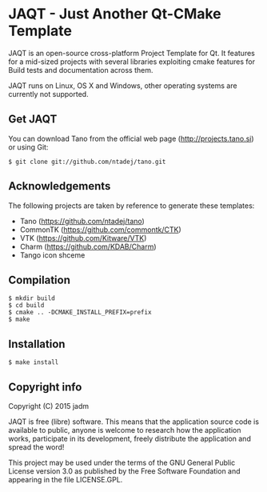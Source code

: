 JAQT - Just Another Qt-CMake Template
====================================
JAQT is an open-source cross-platform Project Template for Qt. 
It features for a mid-sized projects with several libraries
exploiting cmake features for Build tests and documentation
across them.

JAQT runs on Linux, OS X and Windows,
other operating systems are currently not supported.


Get JAQT
--------
You can download Tano from the official web page
(http://projects.tano.si) or using Git:

    $ git clone git://github.com/ntadej/tano.git


Acknowledgements
------------

The following projects are taken by reference to generate these templates:

 * Tano (https://github.com/ntadej/tano)
 * CommonTK (https://github.com/commontk/CTK)
 * VTK (https://github.com/Kitware/VTK)
 * Charm (https://github.com/KDAB/Charm)
 * Tango icon shceme

Compilation
-----------
    $ mkdir build
    $ cd build
    $ cmake .. -DCMAKE_INSTALL_PREFIX=prefix
    $ make

Installation
------------
    $ make install


Copyright info
--------------
Copyright (C) 2015 jadm

JAQT is free (libre) software. This means that the application
source code is available to public, anyone is welcome to research
how the application works, participate in its development, freely
distribute the application and spread the word!

This project may be used under the terms of the
GNU General Public License version 3.0 as published by the
Free Software Foundation and appearing in the file LICENSE.GPL.
